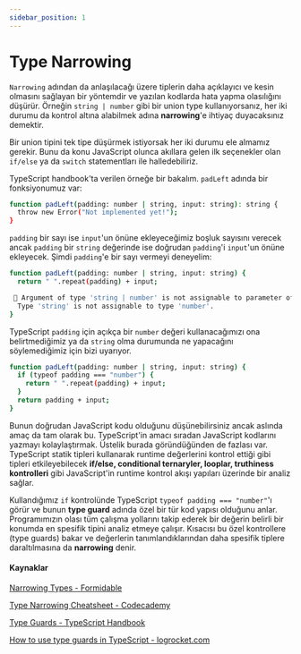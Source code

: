 ```yaml
---
sidebar_position: 1
---
```


# Type Narrowing

`Narrowing` adından da anlaşılacağı üzere tiplerin daha açıklayıcı ve kesin olmasını sağlayan bir yöntemdir ve yazılan kodlarda hata yapma olasılığını düşürür. Örneğin `string | number` gibi bir union type kullanıyorsanız, her iki durumu da kontrol altına alabilmek adına **narrowing**'e ihtiyaç duyacaksınız demektir.

Bir union tipini tek tipe düşürmek istiyorsak her iki durumu ele almamız gerekir. Bunu da konu JavaScript olunca akıllara gelen ilk seçenekler olan `if/else` ya da `switch` statementları ile halledebiliriz.

TypeScript handbook'ta verilen örneğe bir bakalım. `padLeft` adında bir fonksiyonumuz var:

```bash
function padLeft(padding: number | string, input: string): string {
  throw new Error("Not implemented yet!");
}
```

`padding` bir sayı ise `input`'un önüne ekleyeceğimiz boşluk sayısını verecek ancak `padding` bir `string` değerinde ise doğrudan `padding`'i `input`'un önüne ekleyecek. Şimdi `padding`'e bir sayı vermeyi deneyelim:

```bash
function padLeft(padding: number | string, input: string) {
  return " ".repeat(padding) + input;

 🚨 Argument of type 'string | number' is not assignable to parameter of type 'number'.
  Type 'string' is not assignable to type 'number'.
}
```

TypeScript `padding` için açıkça bir `number` değeri kullanacağımızı ona belirtmediğimiz ya da `string` olma durumunda ne yapacağını söylemediğimiz için bizi uyarıyor.

```bash
function padLeft(padding: number | string, input: string) {
  if (typeof padding === "number") {
    return " ".repeat(padding) + input;
  }
  return padding + input;
}
```

Bunun doğrudan JavaScript kodu olduğunu düşünebilirsiniz ancak aslında amaç da tam olarak bu. TypeScript'in amacı sıradan JavaScript kodlarını yazmayı kolaylaştırmak. Üstelik burada göründüğünden de fazlası var. TypeScript statik tipleri kullanarak runtime değerlerini kontrol ettiği gibi tipleri etkileyebilecek **if/else, conditional ternaryler, looplar, truthiness kontrolleri** gibi JavaScript'in runtime kontrol akışı yapıları üzerinde bir analiz sağlar.

Kullandığımız `if` kontrolünde TypeScript `typeof padding === "number"`'ı görür ve bunun **type guard** adında özel bir tür kod yapısı olduğunu anlar. Programımızın olası tüm çalışma yollarını takip ederek bir değerin belirli bir konumda en spesifik tipini analiz etmeye çalışır. Kısacısı bu özel kontrollere (type guards) bakar ve değerlerin tanımlandıklarından daha spesifik tiplere daraltılmasına da **narrowing** denir.

#### Kaynaklar 
[Narrowing Types - Formidable](https://formidable.com/blog/2022/narrowing-types/)

[Type Narrowing Cheatsheet - Codecademy](https://www.codecademy.com/learn/learn-typescript/modules/learn-typescript-type-narrowing/cheatsheet)

[Type Guards - TypeScript Handbook](https://www.typescriptlang.org/docs/handbook/2/narrowing.html#typeof-type-guards)

[How to use type guards in TypeScript - logrocket.com](https://blog.logrocket.com/how-to-use-type-guards-typescript/)